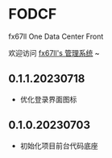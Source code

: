 # FODCF
fx67ll One Data Center Front

欢迎访问 [fx67ll's 管理系统](https://vip.fx67ll.com) ~

## 0.1.1.20230718
* 优化登录界面图标

## 0.1.0.20230703
* 初始化项目前台代码底座  